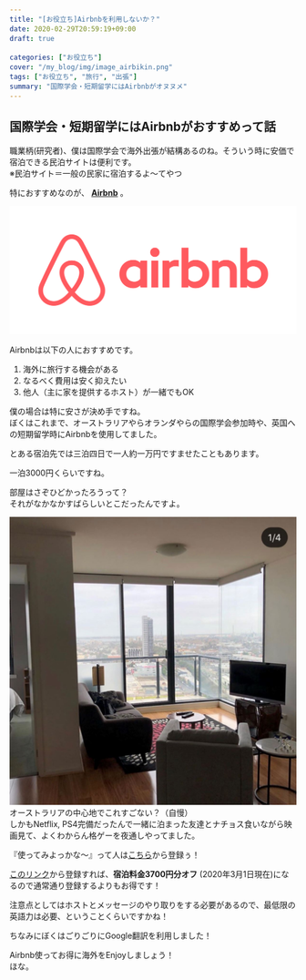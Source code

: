 ```yaml
---
title: "[お役立ち]Airbnbを利用しないか？"
date: 2020-02-29T20:59:19+09:00
draft: true

categories: ["お役立ち"]
cover: "/my_blog/img/image_airbikin.png"
tags: ["お役立ち", "旅行", "出張"]
summary: "国際学会・短期留学にはAirbnbがオヌヌメ"
---
```


## 国際学会・短期留学にはAirbnbがおすすめって話  
  
  
職業柄(研究者)、僕は国際学会で海外出張が結構あるのね。そういう時に安価で宿泊できる民泊サイトは便利です。  
※民泊サイト＝一般の民家に宿泊するよ～てやつ
  
特におすすめなのが、 **[Airbnb](https://www.airbnb.jp/)** 。
  
[![Airbnb](/img/image_airbnb.png)](https://www.airbnb.jp/)<br>

  
Airbnbは以下の人におすすめです。
1. 海外に旅行する機会がある
2. なるべく費用は安く抑えたい
3. 他人（主に家を提供するホスト）が一緒でもOK
  
  
僕の場合は特に安さが決め手ですね。  
ぼくはこれまで、オーストラリアやらオランダやらの国際学会参加時や、英国への短期留学時にAirbnbを使用してました。  
  
  
とある宿泊先では三泊四日で一人約一万円ですませたこともあります。  
  
一泊3000円くらいですね。  

部屋はさぞひどかったろうって？  
それがなかなかすばらしいとこだったんですよ。  
  
  
![Australia](/img/image_hotel.JPG)  <br>
オーストラリアの中心地でこれすごない？（自慢）  
しかもNetflix, PS4完備だったんで一緒に泊まった友達とナチョス食いながら映画見て、よくわからん格ゲーを夜通しやってました。  
  
『使ってみよっかな～』って人は[こちら](https://www.airbnb.jp/)から登録ぅ！  
  
[このリンク](https://www.airbnb.jp/c/shushin1?currency=JPY)から登録すれば、**宿泊料金3700円分オフ** (2020年3月1日現在)になるので通常通り登録するよりもお得です！  
  
注意点としてはホストとメッセージのやり取りをする必要があるので、最低限の英語力は必要、ということくらいですかね！  
  
ちなみにぼくはごりごりにGoogle翻訳を利用しました！  
  
Airbnb使ってお得に海外をEnjoyしましょう！  
ほな。